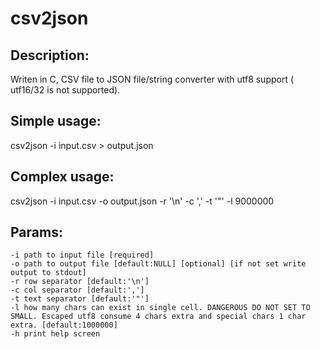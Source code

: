 csv2json
========

Description:
------------
Writen in C, CSV file to JSON file/string converter with utf8 support ( utf16/32 is not supported).

Simple usage:
-------------
csv2json -i input.csv > output.json

Complex usage:
------------
csv2json -i input.csv -o output.json -r '\n' -c ',' -t '"' -l 9000000

Params:
-------
	-i path to input file [required]
	-o path to output file [default:NULL] [optional] [if not set write output to stdout]
	-r row separator [default:'\n']
	-c col separator [default:',']
	-t text separator [default:'"']
	-l how many chars can exist in single cell. DANGEROUS DO NOT SET TO SMALL. Escaped utf8 consume 4 chars extra and special chars 1 char extra. [default:1000000]
	-h print help screen
